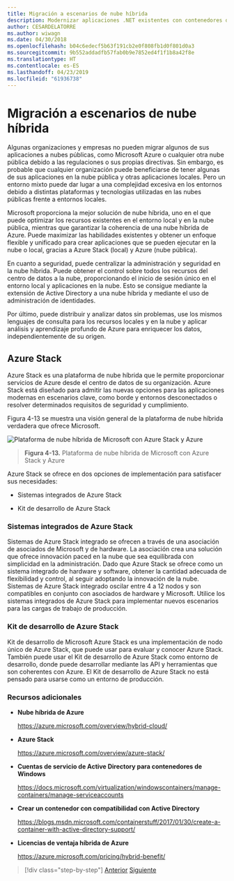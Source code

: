 ```yaml
---
title: Migración a escenarios de nube híbrida
description: Modernizar aplicaciones .NET existentes con contenedores de Windows y la nube de Azure | Migrar a escenarios de nube híbrida
author: CESARDELATORRE
ms.author: wiwagn
ms.date: 04/30/2018
ms.openlocfilehash: b04c6edecf5b63f191cb2e0f808fb1d0f801d0a3
ms.sourcegitcommit: 9b552addadfb57fab0b9e7852ed4f1f1b8a42f8e
ms.translationtype: HT
ms.contentlocale: es-ES
ms.lasthandoff: 04/23/2019
ms.locfileid: "61936738"
---
```

# <a name="migrate-to-hybrid-cloud-scenarios"></a>Migración a escenarios de nube híbrida

Algunas organizaciones y empresas no pueden migrar algunos de sus aplicaciones a nubes públicas, como Microsoft Azure o cualquier otra nube pública debido a las regulaciones o sus propias directivas. Sin embargo, es probable que cualquier organización puede beneficiarse de tener algunas de sus aplicaciones en la nube pública y otras aplicaciones locales. Pero un entorno mixto puede dar lugar a una complejidad excesiva en los entornos debido a distintas plataformas y tecnologías utilizadas en las nubes públicas frente a entornos locales.

Microsoft proporciona la mejor solución de nube híbrida, uno en el que puede optimizar los recursos existentes en el entorno local y en la nube pública, mientras que garantizar la coherencia de una nube híbrida de Azure. Puede maximizar las habilidades existentes y obtener un enfoque flexible y unificado para crear aplicaciones que se pueden ejecutar en la nube o local, gracias a Azure Stack (local) y Azure (nube pública).

En cuanto a seguridad, puede centralizar la administración y seguridad en la nube híbrida. Puede obtener el control sobre todos los recursos del centro de datos a la nube, proporcionando el inicio de sesión único en el entorno local y aplicaciones en la nube. Esto se consigue mediante la extensión de Active Directory a una nube híbrida y mediante el uso de administración de identidades.

Por último, puede distribuir y analizar datos sin problemas, use los mismos lenguajes de consulta para los recursos locales y en la nube y aplicar análisis y aprendizaje profundo de Azure para enriquecer los datos, independientemente de su origen.

## <a name="azure-stack"></a>Azure Stack

Azure Stack es una plataforma de nube híbrida que le permite proporcionar servicios de Azure desde el centro de datos de su organización. Azure Stack está diseñado para admitir las nuevas opciones para las aplicaciones modernas en escenarios clave, como borde y entornos desconectados o resolver determinados requisitos de seguridad y cumplimiento.

Figura 4-13 se muestra una visión general de la plataforma de nube híbrida verdadera que ofrece Microsoft.

![Plataforma de nube híbrida de Microsoft con Azure Stack y Azure](./media/image13.jpg)

> **Figura 4-13.** Plataforma de nube híbrida de Microsoft con Azure Stack y Azure

Azure Stack se ofrece en dos opciones de implementación para satisfacer sus necesidades:

- Sistemas integrados de Azure Stack

- Kit de desarrollo de Azure Stack

### <a name="azure-stack-integrated-systems"></a>Sistemas integrados de Azure Stack

Sistemas de Azure Stack integrado se ofrecen a través de una asociación de asociados de Microsoft y de hardware. La asociación crea una solución que ofrece innovación paced en la nube que sea equilibrada con simplicidad en la administración. Dado que Azure Stack se ofrece como un sistema integrado de hardware y software, obtener la cantidad adecuada de flexibilidad y control, al seguir adoptando la innovación de la nube. Sistemas de Azure Stack integrado oscilar entre 4 a 12 nodos y son compatibles en conjunto con asociados de hardware y Microsoft. Utilice los sistemas integrados de Azure Stack para implementar nuevos escenarios para las cargas de trabajo de producción.

### <a name="azure-stack-development-kit"></a>Kit de desarrollo de Azure Stack

Kit de desarrollo de Microsoft Azure Stack es una implementación de nodo único de Azure Stack, que puede usar para evaluar y conocer Azure Stack. También puede usar el Kit de desarrollo de Azure Stack como entorno de desarrollo, donde puede desarrollar mediante las API y herramientas que son coherentes con Azure. El Kit de desarrollo de Azure Stack no está pensado para usarse como un entorno de producción.

### <a name="additional-resources"></a>Recursos adicionales

- **Nube híbrida de Azure**

    <https://azure.microsoft.com/overview/hybrid-cloud/>

- **Azure Stack**

    <https://azure.microsoft.com/overview/azure-stack/>

- **Cuentas de servicio de Active Directory para contenedores de Windows**

    <https://docs.microsoft.com/virtualization/windowscontainers/manage-containers/manage-serviceaccounts>

- **Crear un contenedor con compatibilidad con Active Directory**

    <https://blogs.msdn.microsoft.com/containerstuff/2017/01/30/create-a-container-with-active-directory-support/>

- **Licencias de ventaja híbrida de Azure**

    <https://azure.microsoft.com/pricing/hybrid-benefit/>

>[!div class="step-by-step"]
>[Anterior](modernize-your-apps-lifecycle-with-ci-cd-pipelines-and-devops-tools-in-the-cloud.md)
>[Siguiente](../walkthroughs-technical-get-started-overview.md)
